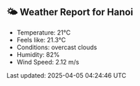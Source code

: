 <!-- WEATHER-START -->
## 🌤 Weather Report for Hanoi

- Temperature: 21°C
- Feels like: 21.3°C
- Conditions: overcast clouds
- Humidity: 82%
- Wind Speed: 2.12 m/s

Last updated: 2025-04-05 04:24:46 UTC
<!-- WEATHER-END -->
